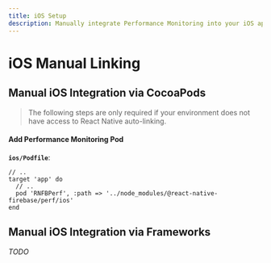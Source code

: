 ```yaml
---
title: iOS Setup
description: Manually integrate Performance Monitoring into your iOS application.
---
```


# iOS Manual Linking

## Manual iOS Integration via CocoaPods

> The following steps are only required if your environment does not have access to React Native
> auto-linking.

#### Add Performance Monitoring Pod

**`ios/Podfile`**:

```ruby{4}
// ..
target 'app' do
  // ..
  pod 'RNFBPerf', :path => '../node_modules/@react-native-firebase/perf/ios'
end
```

## Manual iOS Integration via Frameworks

_TODO_
